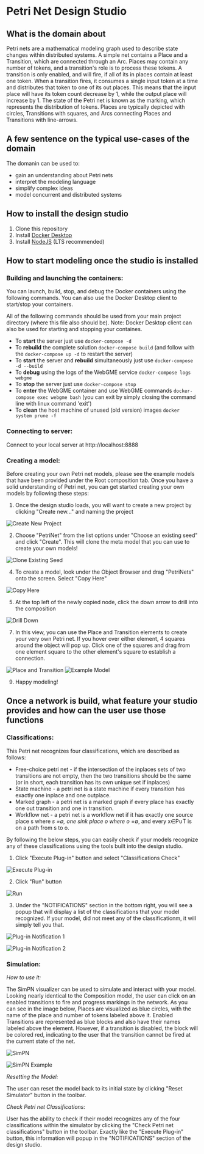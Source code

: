 # Petri Net Design Studio

## What is the domain about
Petri nets are a mathematical modeling graph used to describe state changes within distributed systems. A simple net contains a Place and a Transition, which are connected through an Arc. Places may contain any number of tokens, and a transition's role is to process these tokens. A transition is only enabled, and will fire, if all of its in places contain at least one token. When a transition fires, it consumes a single input token at a time and distributes that token to one of its out places. This means that the input place will have its token count decrease by 1, while the output place will increase by 1. The state of the Petri net is known as the marking, which represents the distribution of tokens. Places are typically depicted with circles, Transitions with squares, and Arcs connecting Places and Transitions with line-arrows.

## A few sentence on the typical use-cases of the domain

The domanin can be used to:
- gain an understanding about Petri nets
- interpret the modeling language
- simplify complex ideas
- model concurrent and distributed systems

## How to install the design studio

1. Clone this repository
2. Install [Docker Desktop](https://www.docker.com/products/docker-desktop)
3. Install [NodeJS](https://nodejs.org/en/) (LTS recommended)

## How to start modeling once the studio is installed

### Building and launching the containers:

You can launch, build, stop, and debug the Docker containers using the following commands. You can also use the Docker Desktop client to start/stop your containers.

All of the following commands should be used from your main project directory (where this file also should be). Note: Docker Desktop client can also be used for starting and stopping your containes.
- To **start** the server just use `docker-compose -d`
- To **rebuild** the complete solution `docker-compose build` (and follow with the `docker-compose up -d` to restart the server)
- To **start** the server and **rebuild** simultaneously just use `docker-compose -d --build`
- To **debug** using the logs of the WebGME service `docker-compose logs webgme`
- To **stop** the server just use `docker-compose stop`
- To **enter** the WebGME container and use WebGME commands `docker-compose exec webgme bash` (you can exit by simply closing the command line with linux command 'exit') 
- To **clean** the host machine of unused (old version) images `docker system prune -f`

### Connecting to server:

Connect to your local server at http://localhost:8888

### Creating a model:

Before creating your own Petri net models, please see the example models that have been provided under the Root composition tab. Once you have a solid understanding of Petri net, you can get started creating your own models by following these steps:

1. Once the design studio loads, you will want to create a new project by clicking "Create new..." and naming the project

![Create New Project](https://github.com/sathvikreddy615/Petri-Net/blob/main/images/Create_new.png)

2. Choose "PetriNet" from the list options under "Choose an existing seed" and click "Create". This will clone the meta model that you can use to create your own models!

![Clone Existing Seed](https://github.com/sathvikreddy615/Petri-Net/blob/main/images/choose_seed.png)

4. To create a model, look under the Object Browser and drag "PetriNets" onto the screen. Select "Copy Here"

![Copy Here](https://github.com/sathvikreddy615/Petri-Net/blob/main/images/cope_here.png)

5. At the top left of the newly copied node, click the down arrow to drill into the composition

![Drill Down](https://github.com/sathvikreddy615/Petri-Net/blob/main/images/drill_down.png)

7. In this view, you can use the Place and Transition elements to create your very own Petri net. If you hover over either element, 4 squares around the object will pop up. Click one of the squares and drag from one element square to the other element's square to establish a connection.

![Place and Transition](https://github.com/sathvikreddy615/Petri-Net/blob/main/images/Places_Transitions.png)
![Example Model](https://github.com/sathvikreddy615/Petri-Net/blob/main/images/ModelExample.png)

9. Happy modeling!

## Once a network is build, what feature your studio provides and how can the user use those functions

### Classifications:

This Petri net recognizes four classifications, which are described as follows:

- Free-choice petri net - if the intersection of the inplaces sets of two transitions are not empty, then the two transitions should be the same (or in short, each transition has its own unique set if inplaces)
- State machine - a petri net is a state machine if every transition has exactly one inplace and one outplace.
- Marked graph - a petri net is a marked graph if every place has exactly one out transition and one in transition.
- Workflow net - a petri net is a workflow net if it has exactly one source place s where *s =∅, one sink place o where o* =∅, and every x∈P∪T is on a path from s to o.

By following the below steps, you can easily check if your models recognize any of these classifications using the tools built into the design studio.

1. Click "Execute Plug-in" button and select "Classifications Check"

![Execute Plug-in](https://github.com/sathvikreddy615/Petri-Net/blob/main/images/PluginInstructions1.png)

2. Click "Run" button

![Run](https://github.com/sathvikreddy615/Petri-Net/blob/main/images/PluginInstructions2.png)

3. Under the "NOTIFICATIONS" section in the bottom right, you will see a popup that will display a list of the classifications that your model recognized. If your model, did not meet any of the classificationm, it will simply tell you that.

![Plug-in Notification 1](https://github.com/sathvikreddy615/Petri-Net/blob/main/images/PluginNotification1.png)

![Plug-in Notification 2](https://github.com/sathvikreddy615/Petri-Net/blob/main/images/PluginNotification2.png)

### Simulation:

*How to use it:*

The SimPN visualizer can be used to simulate and interact with your model. Looking nearly identical to the Composition model, the user can click on an enabled transitions to fire and progress markings in the network. As you can see in the image below, Places are visualized as blue circles, with the name of the place and number of tokens labeled above it. Enabled Transitions are represented as blue blocks and also have their names labeled above the element. However, if a transition is disabled, the block will be colored red, indicating to the user that the transition cannot be fired at the current state of the net.

![SimPN](https://github.com/sathvikreddy615/Petri-Net/blob/main/images/SimPn.png)

![SimPN Example](https://github.com/sathvikreddy615/Petri-Net/blob/main/images/SimPN_Example.png)

*Resetting the Model:*

The user can reset the model back to its initial state by clicking "Reset Simulator" button in the toolbar. 

*Check Petri net Classifications:*

User has the ability to check if their model recognizes any of the four classifications within the simulator by clicking the "Check Petri net classifications" button in the toolbar. Exactly like the "Execute Plug-in" button, this information will popup in the "NOTIFICATIONS" section of the design studio.
